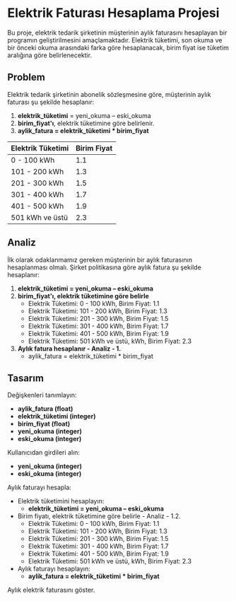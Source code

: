 # Elektrik Faturası Hesaplama Projesi

Bu proje, elektrik tedarik şirketinin müşterinin aylık faturasını hesaplayan bir programın geliştirilmesini amaçlamaktadır. Elektrik tüketimi, son okuma ve bir önceki okuma arasındaki farka göre hesaplanacak, birim fiyat ise tüketim aralığına göre belirlenecektir.

## Problem

Elektrik tedarik şirketinin abonelik sözleşmesine göre, müşterinin aylık faturası şu şekilde hesaplanır:

1. **elektrik\_tüketimi** = yeni\_okuma – eski\_okuma
2. **birim\_fiyat'ı**, elektrik tüketimine göre belirlenir.
3. **aylik_fatura = elektrik_tüketimi * birim_fiyat**

| Elektrik Tüketimi | Birim Fiyat |
|-------------------|-------------|
| 0 - 100 kWh       | 1.1         |
| 101 - 200 kWh     | 1.3         |
| 201 - 300 kWh     | 1.5         |
| 301 - 400 kWh     | 1.7         |
| 401 - 500 kWh     | 1.9         |
| 501 kWh ve üstü   | 2.3         |

## Analiz

İlk olarak odaklanmamız gereken müşterinin bir aylık faturasının hesaplanması olmalı. Şirket politikasına göre aylık fatura şu şekilde hesaplanır:

1. **elektrik_tüketimi = yeni_okuma – eski_okuma**
2. **birim_fiyat'ı, elektrik tüketimine göre belirle**
    - Elektrik Tüketimi: 0 - 100 kWh, Birim Fiyat: 1.1
    - Elektrik Tüketimi: 101 - 200 kWh, Birim Fiyat: 1.3
    - Elektrik Tüketimi: 201 - 300 kWh, Birim Fiyat: 1.5
    - Elektrik Tüketimi: 301 - 400 kWh, Birim Fiyat: 1.7
    - Elektrik Tüketimi: 401 - 500 kWh, Birim Fiyat: 1.9
    - Elektrik Tüketimi: 501 kWh ve üstü, kWh, Birim Fiyat: 2.3
3. **Aylık fatura hesaplanır - Analiz - 1.**
    - aylik_fatura = elektrik_tüketimi * birim_fiyat

## Tasarım

Değişkenleri tanımlayın:
- **aylik_fatura (float)**
- **elektrik_tüketimi (integer)**
- **birim_fiyat (float)**
- **yeni_okuma (integer)**
- **eski_okuma (integer)**

Kullanıcıdan girdileri alın:
- **yeni_okuma (integer)**
- **eski_okuma (integer)**

Aylık faturayı hesapla:
- Elektrik tüketimini hesaplayın:
    - **elektrik_tüketimi = yeni_okuma – eski_okuma**
- Birim fiyatı, elektrik tüketimine göre belirle - Analiz - 1.2.
    - Elektrik Tüketimi: 0 - 100 kWh, Birim Fiyat: 1.1
    - Elektrik Tüketimi: 101 - 200 kWh, Birim Fiyat: 1.3
    - Elektrik Tüketimi: 201 - 300 kWh, Birim Fiyat: 1.5
    - Elektrik Tüketimi: 301 - 400 kWh, Birim Fiyat: 1.7
    - Elektrik Tüketimi: 401 - 500 kWh, Birim Fiyat: 1.9
    - Elektrik Tüketimi: 501 kWh ve üstü, kWh, Birim Fiyat: 2.3
- Aylık faturayı hesaplayın:
    - **aylik_fatura = elektrik_tüketimi * birim_fiyat**

Aylık elektrik faturasını göster.
